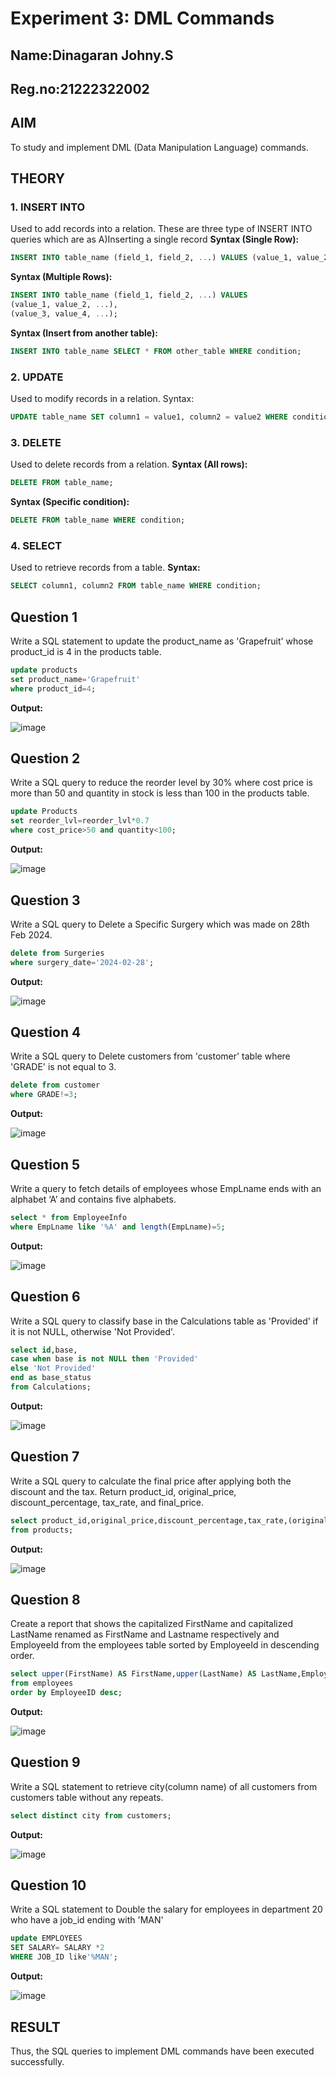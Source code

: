 # Experiment 3: DML Commands
## Name:Dinagaran Johny.S
## Reg.no:21222322002
## AIM
To study and implement DML (Data Manipulation Language) commands.

## THEORY

### 1. INSERT INTO
Used to add records into a relation.
These are three type of INSERT INTO queries which are as
A)Inserting a single record
**Syntax (Single Row):**
```sql
INSERT INTO table_name (field_1, field_2, ...) VALUES (value_1, value_2, ...);
```
**Syntax (Multiple Rows):**
```sql
INSERT INTO table_name (field_1, field_2, ...) VALUES
(value_1, value_2, ...),
(value_3, value_4, ...);
```
**Syntax (Insert from another table):**
```sql
INSERT INTO table_name SELECT * FROM other_table WHERE condition;
```
### 2. UPDATE
Used to modify records in a relation.
Syntax:
```sql
UPDATE table_name SET column1 = value1, column2 = value2 WHERE condition;
```
### 3. DELETE
Used to delete records from a relation.
**Syntax (All rows):**
```sql
DELETE FROM table_name;
```
**Syntax (Specific condition):**
```sql
DELETE FROM table_name WHERE condition;
```
### 4. SELECT
Used to retrieve records from a table.
**Syntax:**
```sql
SELECT column1, column2 FROM table_name WHERE condition;
```
**Question 1**
--
Write a SQL statement to update the product_name as 'Grapefruit' whose product_id is 4 in the products table.
```sql
update products
set product_name='Grapefruit'
where product_id=4;
```
**Output:**

![image](https://github.com/user-attachments/assets/7ab52d73-90fd-4248-811c-0a73081d6409)


**Question 2**
---
Write a SQL query to reduce the reorder level by 30% where cost price is more than 50 and quantity in stock is less than 100 in the products table.

```sql
update Products
set reorder_lvl=reorder_lvl*0.7
where cost_price>50 and quantity<100;
```

**Output:**

![image](https://github.com/user-attachments/assets/d3655583-9bf8-4b01-81c6-4d7f09a8ab1f)

**Question 3**
---
Write a SQL query to Delete a Specific Surgery which was made on 28th Feb 2024.

```sql
delete from Surgeries 
where surgery_date='2024-02-28';
```

**Output:**

![image](https://github.com/user-attachments/assets/7d3c2e09-199b-4a52-a773-b7ff278d4d62)


**Question 4**
---
Write a SQL query to Delete customers from 'customer' table where 'GRADE' is not equal to 3.

```sql
delete from customer
where GRADE!=3;
```

**Output:**

![image](https://github.com/user-attachments/assets/a16166ae-e70d-4dbb-b54b-1fb4c6fc7f46)


**Question 5**
---
 Write a query to fetch details of employees whose EmpLname ends with an alphabet ‘A’ and contains five alphabets.

```sql
select * from EmployeeInfo 
where EmpLname like '%A' and length(EmpLname)=5;
```

**Output:**

![image](https://github.com/user-attachments/assets/c89f1590-cf96-44d1-98ae-f1311b872bc0)

**Question 6**
---
Write a SQL query to classify base in the Calculations table as 'Provided' if it is not NULL, otherwise 'Not Provided'.

```sql
select id,base,
case when base is not NULL then 'Provided'
else 'Not Provided'
end as base_status
from Calculations;
```

**Output:**

![image](https://github.com/user-attachments/assets/4f58787b-ed34-4a47-891d-9a6d9b76e608)


**Question 7**
---
Write a SQL query to calculate the final price after applying both the discount and the tax. Return product_id, original_price, discount_percentage, tax_rate, and final_price.

```sql
select product_id,original_price,discount_percentage,tax_rate,(original_price*(1-discount_percentage))*(1+tax_rate) as final_price
from products;
```

**Output:**

![image](https://github.com/user-attachments/assets/7f750be9-fc15-4fb8-9f3c-469e66e4685d)

**Question 8**
---
Create a report that shows the capitalized FirstName and capitalized LastName renamed as FirstName and Lastname respectively and EmployeeId from the employees table sorted by EmployeeId in descending order.
```sql
select upper(FirstName) AS FirstName,upper(LastName) AS LastName,EmployeeId
from employees
order by EmployeeID desc;
```

**Output:**

![image](https://github.com/user-attachments/assets/9c849936-cec8-42bc-8232-cbfa3000a412)

**Question 9**
---
Write a SQL statement to retrieve city(column name) of all customers from customers table without any repeats.
```sql
select distinct city from customers;
```

**Output:**

![image](https://github.com/user-attachments/assets/8ee1e2c0-f61f-4004-b296-10d05a65beb2)

**Question 10**
---
Write a SQL statement to Double the salary for employees in department 20 who have a job_id ending with 'MAN'
```sql
update EMPLOYEES
SET SALARY= SALARY *2
WHERE JOB_ID like'%MAN';
```

**Output:**

![image](https://github.com/user-attachments/assets/b64a955b-c8db-4950-b89a-46c6b0936cb4)

## RESULT
Thus, the SQL queries to implement DML commands have been executed successfully.

